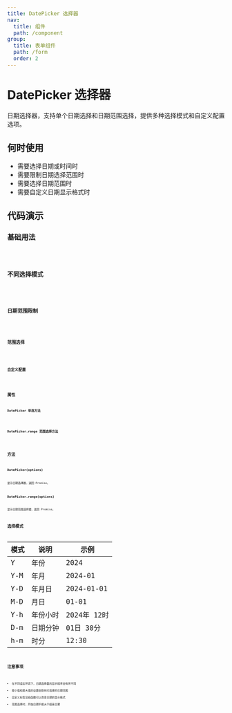 ```yaml
---
title: DatePicker 选择器
nav:
  title: 组件
  path: /component
group:
  title: 表单组件
  path: /form
  order: 2
---
```


# DatePicker 选择器

日期选择器，支持单个日期选择和日期范围选择，提供多种选择模式和自定义配置选项。

## 何时使用

- 需要选择日期或时间时
- 需要限制日期选择范围时
- 需要选择日期范围时
- 需要自定义日期显示格式时

## 代码演示

### 基础用法
<code src="./__fixtures__/basicUsage.tsx" />

### 不同选择模式
<code src="./__fixtures__/differentModes.tsx" />

### 日期范围限制
<code src="./__fixtures__/dateRangeLimit.tsx" />

### 范围选择
<code src="./__fixtures__/rangeSelection.tsx" />

### 自定义配置
<code src="./__fixtures__/customConfiguration.tsx" />

## 属性

### DatePicker 单选方法

<API hideTitle src="../../core/date-picker/date-picker-single-method.tsx" />

### DatePicker.range 范围选择方法

<API hideTitle src="../../core/date-picker/date-picker-range-method.tsx" />

## 方法

### DatePicker(options)

显示日期选择器，返回 Promise。

### DatePicker.range(options)

显示日期范围选择器，返回 Promise。

## 选择模式

| 模式 | 说明 | 示例 |
| --- | --- | --- |
| Y | 年份 | 2024 |
| Y-M | 年月 | 2024-01 |
| Y-D | 年月日 | 2024-01-01 |
| M-D | 月日 | 01-01 |
| Y-h | 年份小时 | 2024年 12时 |
| D-m | 日期分钟 | 01日 30分 |
| h-m | 时分 | 12:30 |

## 注意事项

- 在不同语言环境下，日期选择器的显示顺序会有所不同
- 最小值和最大值的设置会影响可选择的日期范围
- 自定义标签渲染函数可以改变日期的显示格式
- 范围选择时，开始日期不能大于结束日期
